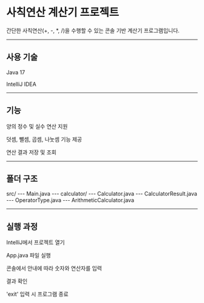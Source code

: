 # 사칙연산 계산기 프로젝트

간단한 사칙연산(+, -, *, /)을 수행할 수 있는 콘솔 기반 계산기 프로그램입니다.

---

## 사용 기술

Java 17

IntelliJ IDEA

---

## 기능

양의 정수 및 실수 연산 지원

덧셈, 뺄셈, 곱셈, 나눗셈 기능 제공

연산 결과 저장 및 조회

---

## 폴더 구조
src/
--- Main.java
--- calculator/
    --- Calculator.java
    --- CalculatorResult.java
    --- OperatorType.java
    --- ArithmeticCalculator.java

---

## 실행 과정

IntelliJ에서 프로젝트 열기

App.java 파일 실행

콘솔에서 안내에 따라 숫자와 연산자를 입력

결과 확인

'exit' 입력 시 프로그램 종료
